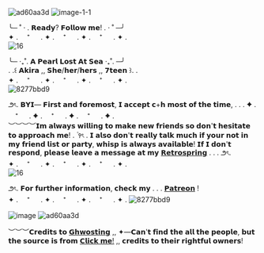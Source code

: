 ![ad60aa3d](https://github.com/OceansBlessing/OceansBlessing/assets/173688831/238b9f2e-69ad-4e76-a0ce-e5e7ace5f28e) ![image-1-1](https://github.com/OceansBlessing/OceansBlessing/assets/173688831/cba3224c-b656-4977-bc01-81f5aeb60823)


╰─ ˚ · . 𝗥𝗲𝗮𝗱𝘆? 𝗙𝗼𝗹𝗹𝗼𝘄 𝗺𝗲! . · ˚ ─╯   
   ✦ . 　⁺ 　 . ✦ . 　⁺ 　 . ✦ . 　⁺ 　 . ✦ .         
![16](https://github.com/OceansBlessing/OceansBlessing/assets/173688831/9ff22f66-e518-4e92-9d62-d9f7e91749b2)

╰─ ‧₊˚. 𝗔 𝗣𝗲𝗮𝗿𝗹 𝗟𝗼𝘀𝘁 𝗔𝘁 𝗦𝗲𝗮 ‧₊˚. ─╯    
. .꒰ 𝗔𝗸𝗶𝗿𝗮 ,, 𝗦𝗵𝗲/𝗵𝗲𝗿/𝗵𝗲𝗿𝘀 ,, 𝟳𝘁𝗲𝗲𝗻 ꒱. .   
   ✦ . 　⁺ 　 . ✦ . 　⁺ 　 . ✦ . 　⁺ 　 . ✦ .         
 ![8277bbd9](https://github.com/OceansBlessing/OceansBlessing/assets/173688831/b884a867-cf8f-4188-a614-8cff8a90f900)

౨ৎ. 𝗕𝗬𝗜— 𝗙𝗶𝗿𝘀𝘁 𝗮𝗻𝗱 𝗳𝗼𝗿𝗲𝗺𝗼𝘀𝘁, 𝗜 𝗮𝗰𝗰𝗲𝗽𝘁 𝗰+𝗵 𝗺𝗼𝘀𝘁 𝗼𝗳 𝘁𝗵𝗲 𝘁𝗶𝗺𝗲, . . . ✦ . 　⁺ 　 . ✦ . 　⁺ 　 . ✦ . 　⁺ 　 . ✦ .    
︶︶︶︶𝗜𝗺 𝗮𝗹𝘄𝗮𝘆𝘀 𝘄𝗶𝗹𝗹𝗶𝗻𝗴 𝘁𝗼 𝗺𝗮𝗸𝗲 𝗻𝗲𝘄 𝗳𝗿𝗶𝗲𝗻𝗱𝘀 𝘀𝗼 𝗱𝗼𝗻'𝘁 𝗵𝗲𝘀𝗶𝘁𝗮𝘁𝗲 𝘁𝗼 𝗮𝗽𝗽𝗿𝗼𝗮𝗰𝗵 𝗺𝗲!   . ۫ ꣑ৎ   .   𝗜 𝗮𝗹𝘀𝗼 𝗱𝗼𝗻'𝘁 𝗿𝗲𝗮𝗹𝗹𝘆 𝘁𝗮𝗹𝗸 𝗺𝘂𝗰𝗵 𝗶𝗳 𝘆𝗼𝘂𝗿 𝗻𝗼𝘁 𝗶𝗻 𝗺𝘆 𝗳𝗿𝗶𝗲𝗻𝗱 𝗹𝗶𝘀𝘁 𝗼𝗿 𝗽𝗮𝗿𝘁𝘆, 𝘄𝗵𝗶𝘀𝗽 𝗶𝘀 𝗮𝗹𝘄𝗮𝘆𝘀 𝗮𝘃𝗮𝗶𝗹𝗮𝗯𝗹𝗲! 𝗜𝗳 𝗜 𝗱𝗼𝗻'𝘁 𝗿𝗲𝘀𝗽𝗼𝗻𝗱, 𝗽𝗹𝗲𝗮𝘀𝗲 𝗹𝗲𝗮𝘃𝗲 𝗮 𝗺𝗲𝘀𝘀𝗮𝗴𝗲 𝗮𝘁 𝗺𝘆 [𝗥𝗲𝘁𝗿𝗼𝘀𝗽𝗿𝗶𝗻𝗴]( https://retrospring.net/@wintresr) . . . ౨ৎ.   
  ✦ . 　⁺ 　 . ✦ . 　⁺ 　 . ✦ . 　⁺ 　 . ✦ .    
 ![16](https://github.com/OceansBlessing/OceansBlessing/assets/173688831/9ff22f66-e518-4e92-9d62-d9f7e91749b2)
 
౨ৎ. 𝗙𝗼𝗿 𝗳𝘂𝗿𝘁𝗵𝗲𝗿 𝗶𝗻𝗳𝗼𝗿𝗺𝗮𝘁𝗶𝗼𝗻, 𝗰𝗵𝗲𝗰𝗸 𝗺𝘆 . . . [𝗣𝗮𝘁𝗿𝗲𝗼𝗻]( https://www.patreon.com/LacedRibbon?fan_landing=true&view_as=public) !      
✦ . 　⁺ 　 . ✦ . 　⁺ 　 . ✦ . 　⁺ 　 . ✦ .
 ![8277bbd9](https://github.com/OceansBlessing/OceansBlessing/assets/173688831/b884a867-cf8f-4188-a614-8cff8a90f900)

![image](https://github.com/OceansBlessing/OceansBlessing/assets/173688831/e4b66069-17ce-4529-87ff-f4da0648ec91) 
![ad60aa3d](https://github.com/OceansBlessing/OceansBlessing/assets/173688831/238b9f2e-69ad-4e76-a0ce-e5e7ace5f28e)

︶︶︶𝗖𝗿𝗲𝗱𝗶𝘁𝘀 𝘁𝗼
[𝗚𝗵𝘄𝗼𝘀𝘁𝗶𝗻𝗴](https://www.tumblr.com/ghwosting?source=share) ,, 
✦—𝗖𝗮𝗻'𝘁 𝗳𝗶𝗻𝗱 𝘁𝗵𝗲 𝗮𝗹𝗹 𝘁𝗵𝗲 𝗽𝗲𝗼𝗽𝗹𝗲, 𝗯𝘂𝘁 𝘁𝗵𝗲 𝘀𝗼𝘂𝗿𝗰𝗲 𝗶𝘀 𝗳𝗿𝗼𝗺 [𝗖𝗹𝗶𝗰𝗸 𝗺𝗲!](https://rentry.co/decodividers) ,, 𝗰𝗿𝗲𝗱𝗶𝘁𝘀 𝘁𝗼 𝘁𝗵𝗲𝗶𝗿 𝗿𝗶𝗴𝗵𝘁𝗳𝘂𝗹 𝗼𝘄𝗻𝗲𝗿𝘀!

